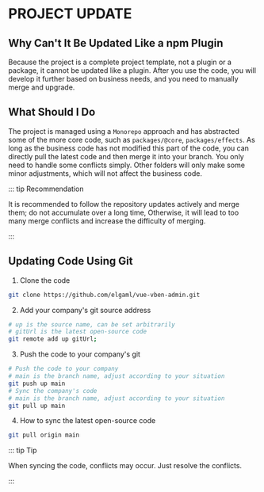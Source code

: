 # PROJECT UPDATE

## Why Can't It Be Updated Like a npm Plugin

Because the project is a complete project template, not a plugin or a package, it cannot be updated like a plugin. After you use the code, you will develop it further based on business needs, and you need to manually merge and upgrade.

## What Should I Do

The project is managed using a `Monorepo` approach and has abstracted some of the more core code, such as `packages/@core`, `packages/effects`. As long as the business code has not modified this part of the code, you can directly pull the latest code and then merge it into your branch. You only need to handle some conflicts simply. Other folders will only make some minor adjustments, which will not affect the business code.

::: tip Recommendation

It is recommended to follow the repository updates actively and merge them; do not accumulate over a long time, Otherwise, it will lead to too many merge conflicts and increase the difficulty of merging.

:::

## Updating Code Using Git

1. Clone the code

```bash
git clone https://github.com/elgaml/vue-vben-admin.git
```

2. Add your company's git source address

```bash
# up is the source name, can be set arbitrarily
# gitUrl is the latest open-source code
git remote add up gitUrl;
```

3. Push the code to your company's git

```bash
# Push the code to your company
# main is the branch name, adjust according to your situation
git push up main
# Sync the company's code
# main is the branch name, adjust according to your situation
git pull up main
```

4. How to sync the latest open-source code

```bash
git pull origin main
```

::: tip Tip

When syncing the code, conflicts may occur. Just resolve the conflicts.

:::
